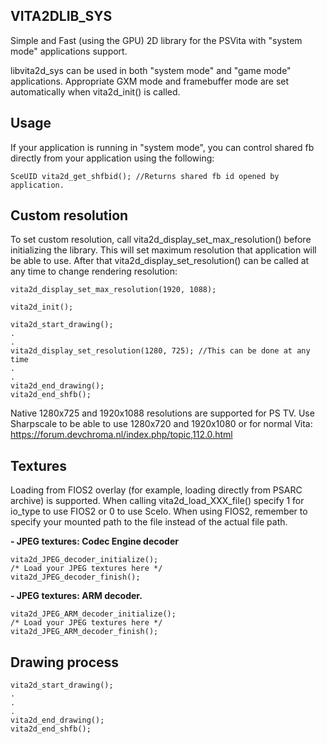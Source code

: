 ## VITA2DLIB_SYS

Simple and Fast (using the GPU) 2D library for the PSVita with "system mode" applications support.

libvita2d_sys can be used in both "system mode" and "game mode" applications.  Appropriate GXM mode and framebuffer mode are set automatically when vita2d_init() is called.

## Usage

If your application is running in "system mode", you can control shared fb directly from your application using the following:
```
SceUID vita2d_get_shfbid(); //Returns shared fb id opened by application.
```

## Custom resolution

To set custom resolution, call vita2d_display_set_max_resolution() before initializing the library. This will set maximum resolution that application will be able to use.
After that vita2d_display_set_resolution() can be called at any time to change rendering resolution:
```
vita2d_display_set_max_resolution(1920, 1088);

vita2d_init();

vita2d_start_drawing();
.
.
vita2d_display_set_resolution(1280, 725); //This can be done at any time
.
.
vita2d_end_drawing();
vita2d_end_shfb();
```

Native 1280x725 and 1920x1088 resolutions are supported for PS TV.
Use Sharpscale to be able to use 1280x720 and 1920x1080 or for normal Vita: https://forum.devchroma.nl/index.php/topic,112.0.html

## Textures

Loading from FIOS2 overlay (for example, loading directly from PSARC archive) is supported. When calling vita2d_load_XXX_file() specify 1 for io_type to use FIOS2 or 0 to use SceIo. When using FIOS2, remember to specify your mounted path to the file instead of the actual file path. 

**- JPEG textures: Codec Engine decoder**

```
vita2d_JPEG_decoder_initialize();
/* Load your JPEG textures here */
vita2d_JPEG_decoder_finish();
```

**- JPEG textures: ARM decoder.**

```
vita2d_JPEG_ARM_decoder_initialize();
/* Load your JPEG textures here */
vita2d_JPEG_ARM_decoder_finish();
```

## Drawing process

```
vita2d_start_drawing();
.
.
.
vita2d_end_drawing();
vita2d_end_shfb();
```
